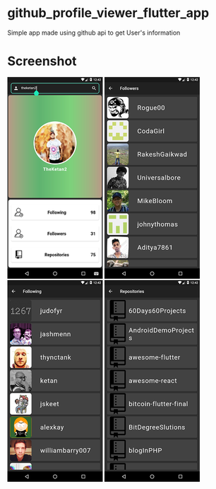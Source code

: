 # github_profile_viewer_flutter_app

Simple app made using github api to get User's information

# Screenshot

![Home](assets/img/home.png)
![Followers](assets/img/followers.png)
![Following](assets/img/following.png)
![Repos](assets/img/repos.png)

